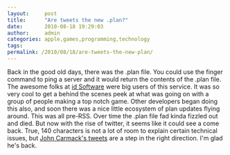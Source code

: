 ```yaml
---
layout:     post
title:      "Are tweets the new .plan?"
date:       2010-08-18 19:29:03
author:     admin
categories: apple,games,programming,technology
tags:  
permalink: /2010/08/18/are-tweets-the-new-plan/
---
```

Back in the good old days, there was the .plan file. You could use the finger command to ping a server and it would return the contents of the .plan file. The awesome folks at [id Software](http://www.idsoftware.com/) were big users of this service. It was so very cool to get a behind the scenes peek at what was going on with a group of people making a top notch game. Other developers began doing this also, and soon there was a nice little ecosystem of plan updates flying around. This was all pre-RSS. Over time the .plan file fad kinda fizzled out and died. But now with the rise of twitter, it seems like it could see a come back. True, 140 characters is not a lot of room to explain certain technical issues, but [John Carmack's tweets](http://twitter.com/ID_AA_Carmack) are a step in the right direction. I'm glad he's back.
